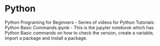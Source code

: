# Python
Python Programing for Beginners - Series of videos for Python Tutorials:
Python Basic Commands.ipynb - This is the jupyter notebook which has Python Basic commands on how to check the version, create a variable, import a package and install a package. 

